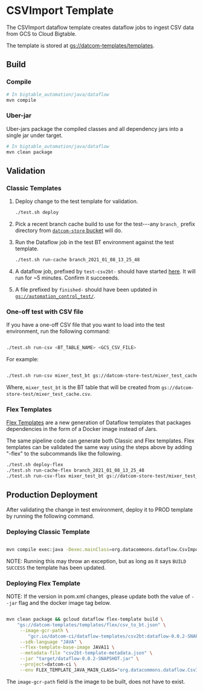 # CSVImport Template

The CSVImport dataflow template creates dataflow jobs to ingest CSV data from
GCS to Cloud Bigtable.

The template is stored at [gs://datcom-templates/templates](https://pantheon.corp.google.com/storage/browser/datcom-templates/templates).

## Build

### Compile

```sh
# In bigtable_automation/java/dataflow
mvn compile
```

### Uber-jar

Uber-jars package the compiled classes and all dependency jars into a single jar under target.

```sh
# In bigtable_automation/java/dataflow
mvn clean package
```

## Validation

### Classic Templates

1.  Deploy change to the test template for validation.

    ```sh
    ./test.sh deploy
    ```

2.  Pick a recent branch cache build to use for the test---any `branch_` prefix
    directory from [`datcom-store`
    bucket](https://pantheon.corp.google.com/storage/browser/datcom-store;tab=objects)
    will do.

3.  Run the Dataflow job in the test BT environment against the test template.

    ```sh
    ./test.sh run-cache branch_2021_01_08_13_25_48
    ```

4.  A dataflow job, prefixed by `test-csv2bt-` should have started
    [here](https://pantheon.corp.google.com/dataflow/jobs?project=google.com:datcom-store-dev).
    It will run for ~5 minutes. Confirm it succeeeds.

5.  A file prefixed by `finished-` should have been updated in
    [`gs://automation_control_test/`](https://pantheon.corp.google.com/storage/browser/automation_control_test?project=google.com:datcom-store-dev).

### One-off test with CSV file

If you have a one-off CSV file that you want to load into the test environment,
run the following command:

```sh

./test.sh run-csv <BT_TABLE_NAME> <GCS_CSV_FILE>

```

For example:

```sh

./test.sh run-csv mixer_test_bt gs://datcom-store-test/mixer_test_cache.csv

```

Where, `mixer_test_bt` is the BT table that will be created from
`gs://datcom-store-test/mixer_test_cache.csv`.

### Flex Templates

[Flex Templates](https://cloud.google.com/dataflow/docs/guides/templates/using-flex-templates) are a new generation of Dataflow templates that packages dependencies in the form of a Docker image instead of Jars.

The same pipeline code can generate both Classic and Flex templates. Flex templates can be validated the same way using the steps above by adding "-flex" to the subcommands like the following.

```sh
./test.sh deploy-flex
./test.sh run-cache-flex branch_2021_01_08_13_25_48
./test.sh run-csv-flex mixer_test_bt gs://datcom-store-test/mixer_test_cache.csv
```

## Production Deployment

After validating the change in test environment, deploy it to PROD template by
running the following command.

### Deploying Classic Template

```sh

mvn compile exec:java -Dexec.mainClass=org.datacommons.dataflow.CsvImport -Dexec.args="--runner=DataflowRunner --project=datcom-store --stagingLocation=gs://datcom-templates/staging --templateLocation=gs://datcom-templates/templates/csv_to_bt --region=us-central1 --usePublicIps=false"

```

NOTE: Running this may throw an exception, but as long as it says `BUILD
SUCCESS` the template has been updated.

### Deploying Flex Template

NOTE: If the version in pom.xml changes, please update both the
value of `--jar` flag and the docker image tag below.

```sh

mvn clean package && gcloud dataflow flex-template build \
    "gs://datcom-templates/templates/flex/csv_to_bt.json" \
     --image-gcr-path \
        "gcr.io/datcom-ci/dataflow-templates/csv2bt:dataflow-0.0.2-SNAPSHOT" \
     --sdk-language "JAVA" \
     --flex-template-base-image JAVA11 \
     --metadata-file "csv2bt-template-metadata.json" \
     --jar "target/dataflow-0.0.2-SNAPSHOT.jar" \
     --project=datcom-ci \
     --env FLEX_TEMPLATE_JAVA_MAIN_CLASS="org.datacommons.dataflow.CsvImport"

```

The `image-gcr-path` field is the image to be built, does not have to exist.
